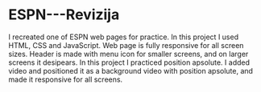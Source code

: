 ﻿# ESPN---Revizija

I recreated one of ESPN web pages for practice.
In this project I used HTML, CSS and JavaScript.
Web page is fully responsive for all screen sizes.
Header is made with menu icon for smaller screens, and on larger screens it desipears. 
In this project I practiced position apsolute.
I added video and positioned it as a background video with position apsolute, and made it responsive for all screens.
